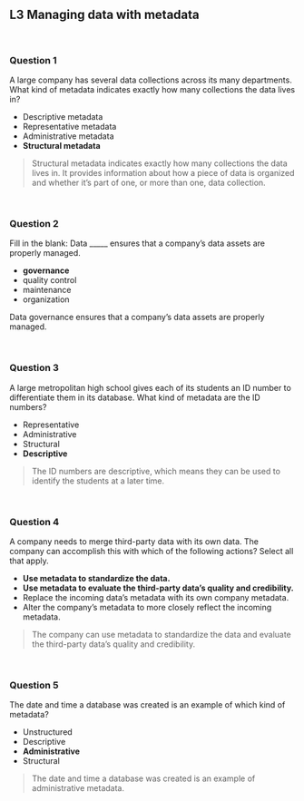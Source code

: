 ## L3 Managing data with metadata

&nbsp;

### Question 1

A large company has several data collections across its many departments. What kind of metadata indicates exactly how many collections the data lives in?

* Descriptive metadata
* Representative metadata
* Administrative metadata
* **Structural metadata**

> Structural metadata indicates exactly how many collections the data lives in. It provides information about how a piece of data is organized and whether it’s part of one, or more than one, data collection. 

&nbsp;

### Question 2

Fill in the blank: Data _____ ensures that a company’s data assets are properly managed.

* **governance**
* quality control
* maintenance
* organization

Data governance ensures that a company’s data assets are properly managed.

&nbsp;

### Question 3

A large metropolitan high school gives each of its students an ID number to differentiate them in its database. What kind of metadata are the ID numbers?

* Representative
* Administrative 
* Structural 
* **Descriptive** 

> The ID numbers are descriptive, which means they can be used to identify the students at a later time.

&nbsp;

### Question 4

A company needs to merge third-party data with its own data. The company can accomplish this with which of the following actions? Select all that apply.

* **Use metadata to standardize the data.**
* **Use metadata to evaluate the third-party data’s quality and credibility.**
* Replace the incoming data’s metadata with its own company metadata.
* Alter the company’s metadata to more closely reflect the incoming metadata.

> The company can use metadata to standardize the data and evaluate the third-party data’s quality and credibility.

&nbsp;

### Question 5

The date and time a database was created is an example of which kind of metadata?

* Unstructured
* Descriptive
* **Administrative**
* Structural

> The date and time a database was created is an example of administrative metadata.